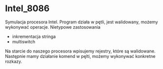 # Intel_8086
Symulacja procesora Intel.
Program działa w pętli, jest walidowany, możemy wykonywać operacje.
Nietypowe zastosowania 
- inkrementacja stringa
- multiswitch

Na starcie do naszego procesora wpisujemy rejestry, które są walidowane.
Następnie mamy działanie komend w pęlti, możemy wykonywać konkretne rozkazy.
